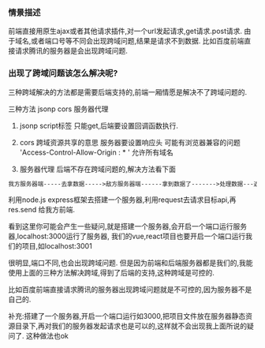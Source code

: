 ### 情景描述
前端直接用原生ajax或者其他请求插件,对一个url发起请求,get请求.post请求.
由于域名,或者端口号等不同会出现跨域问题,结果是请求不到数据.
比如百度前端直接请求腾讯的服务器是会出现跨域问题.
### 出现了跨域问题该怎么解决呢?
三种跨域解决的方法都是需要后端支持的,前端一厢情愿是解决不了跨域问题的.

三种方法   jsonp cors 服务器代理

1. jsonp  script标签 只能get,后端要设置回调函数执行.

2. cors   跨域资源共享的意思   服务器要设置响应头 可能有浏览器兼容的问题 
'Access-Control-Allow-Origin : * ' 允许所有域名

3. 服务器代理
后端不存在跨域问题的,解决方法看下面
```html
我方服务器端-----去拿数据----->敌方服务器端------拿到数据了------->处理数据---返回给--->我方前端
```
利用node.js express框架去搭建一个服务器,利用request去请求目标api,再res.send 给我方前端.

看到这里你可能会产生一些疑问,就是搭建一个服务器,会开启一个端口运行服务器,localhost:3000运行了服务器,
我们的vue,react项目也要开启一个端口运行我们的项目,如localhost:3001

很明显,端口不同,也会出现跨域问题. 但是因为前端和后端服务器都是我们的,我能使用上面的三种方法解决跨域,得到了后端的支持,这种跨域是可控的.

比如百度前端直接请求腾讯的服务器出现跨域问题就是不可控的,因为服务器不是自己的.

补充:搭建了一个服务器,开启一个端口运行如3000,把项目文件放在服务器静态资源目录下,再对我们的服务器发起请求也是可以的,这样就不会出现我上面所说的疑问了. 这种做法也ok

